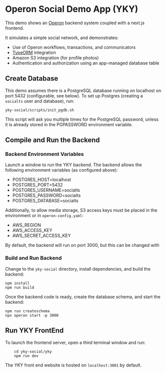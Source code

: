 # Operon Social Demo App (YKY)

This demo shows an [Operon](https://github.com/dbos-inc/operon) backend system coupled with a next.js frontend.

It simulates a simple social network, and demonstrates:
* Use of Operon workflows, transactions, and communicators
* [TypeORM](https://typeorm.io) integration
* Amazon S3 integration (for profile photos)
* Authentication and authorization using an app-managed database table

## Create Database

This demo assumes there is a PostgreSQL database running on localhost on port 5432 (configurable, see below).
To set up Postgres (creating a `socialts` user and database), run:

```shell
yky-social/scripts/init_pgdb.sh
```
This script will ask you multiple times for the PostgreSQL password, unless it is already stored in the PGPASSWORD environment variable.

## Compile and Run the Backend

### Backend Environment Variables 

Launch a window to run the YKY backend.
The backend allows the following environment variables (as configured above):

* POSTGRES\_HOST=localhost
* POSTGRES\_PORT=5432
* POSTGRES\_USERNAME=socialts
* POSTGRES\_PASSWORD=socialts
* POSTGRES\_DATABASE=socialts

Additionally, to allow media storage, S3 access keys must be placed in the environment or in `operon-config.yaml`:
* AWS\_REGION
* AWS\_ACCESS\_KEY
* AWS\_SECRET\_ACCESS\_KEY

By default, the backend will run on port 3000, but this can be changed with 

### Build and Run Backend

Change to the `yky-social` directory, install dependencies, and build the backend:

```shell
npm install
npm run build
```

Once the backend code is ready, create the database schema, and start the backend:

```shell
npm run createschema
npx operon start -p 3000
```

## Run YKY FrontEnd

To launch the frontend server, open a third terminal window and run:

```shell
    cd yky-social/yky
    npm run dev
```

The YKY front end website is hosted on `localhost:3001` by default. 
